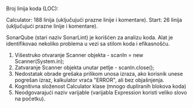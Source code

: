 Broj linija koda (LOC):

Calculator: 188 linija (uključujući prazne linije i komentare).
Start: 26 linija (uključujući prazne linije i komentare).


SonarQube (stari naziv SonarLint) je korišćen za analizu koda. 
Alat je identifikovao nekoliko problema u vezi sa stilom koda i efikasnošću.

1. Višestruko otvaranje Scanner objekta - scanIn = new Scanner(System.in);
2. Zatvaranje Scanner objekta unutar petlje - scanIn.close();
3. Nedostatak obrade grešaka prilikom unosa izraza, ako korisnik unese pogrešan izraz, kalkulator vraća "ERROR", ali bez objašnjenja.
4. Kognitivna složenost Calculator klase (mnogo dupliranih blokova koda)
5. Neodgovarajući naziv varijable (varijabla Expression koristi veliko slovo na početku).